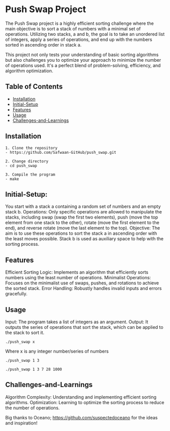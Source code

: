 # Push Swap Project

The Push Swap project is a highly efficient sorting challenge where the main objective is to sort a stack of numbers with a minimal set of operations. Utilizing two stacks, a and b, the goal is to take an unordered list of integers, apply a series of operations, and end up with the numbers sorted in ascending order in stack a.

This project not only tests your understanding of basic sorting algorithms but also challenges you to optimize your approach to minimize the number of operations used. It's a perfect blend of problem-solving, efficiency, and algorithm optimization.

## Table of Contents
- [Installation](#installation)
- [Initial-Setup](#initial-Setup)
- [Features](#features)
- [Usage](#usage)
- [Challenges-and-Learnings](#challenges-and-learnings)

## Installation

```
1. Clone the repository
- https://github.com/Safwaan-GitHub/push_swap.git

2. Change directory
- cd push_swap

3. Compile the program
- make
```

## Initial-Setup:

You start with a stack a containing a random set of numbers and an empty stack b.
Operations: Only specific operations are allowed to manipulate the stacks, including swap (swap the first two elements), push (move the top element from one stack to the other), rotate (move the first element to the end), and reverse rotate (move the last element to the top).
Objective: The aim is to use these operations to sort the stack a in ascending order with the least moves possible. Stack b is used as auxiliary space to help with the sorting process.

## Features

Efficient Sorting Logic: Implements an algorithm that efficiently sorts numbers using the least number of operations.
Minimalist Operations: Focuses on the minimalist use of swaps, pushes, and rotations to achieve the sorted stack.
Error Handling: Robustly handles invalid inputs and errors gracefully.

## Usage

Input: The program takes a list of integers as an argument.
Output: It outputs the series of operations that sort the stack, which can be applied to the stack to sort it.

```
./push_swap x
```
Where x is any integer number/series of numbers
```
./push_swap 1 3
```
```
./push_swap 1 3 7 28 1000
```

## Challenges-and-Learnings

Algorithm Complexity: Understanding and implementing efficient sorting algorithms.
Optimization: Learning to optimize the sorting process to reduce the number of operations.

Big thanks to Oceano; https://github.com/suspectedoceano for the ideas and inspiration!
